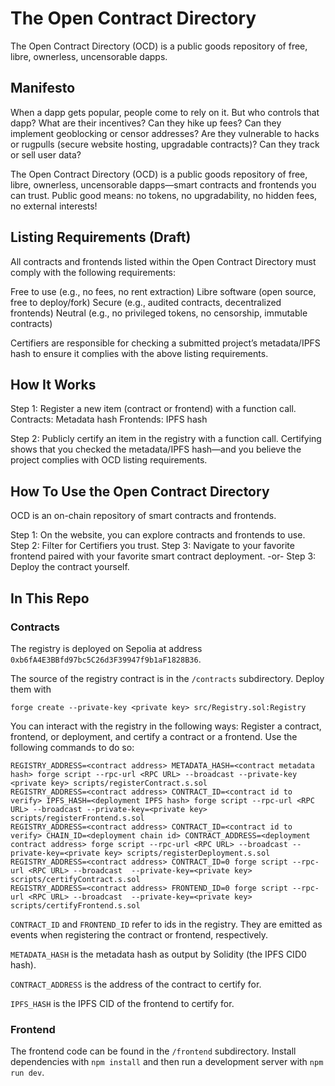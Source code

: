 # The Open Contract Directory

The Open Contract Directory (OCD) is a public goods repository of free, libre, ownerless, uncensorable dapps.

## Manifesto

When a dapp gets popular, people come to rely on it. But who controls that dapp? What are their incentives? Can they hike up fees? Can they implement geoblocking or censor addresses? Are they vulnerable to hacks or rugpulls (secure website hosting, upgradable contracts)? Can they track or sell user data?

The Open Contract Directory (OCD) is a public goods repository of free, libre, ownerless, uncensorable dapps—smart contracts and frontends you can trust. Public good means: no tokens, no upgradability, no hidden fees, no external interests!

## Listing Requirements (Draft)

All contracts and frontends listed within the Open Contract Directory must comply with the following requirements:

Free to use (e.g., no fees, no rent extraction)
Libre software (open source, free to deploy/fork)
Secure (e.g., audited contracts, decentralized frontends)
Neutral (e.g., no privileged tokens, no censorship, immutable contracts)

Certifiers are responsible for checking a submitted project’s metadata/IPFS hash to ensure it complies with the above listing requirements.

## How It Works

Step 1: Register a new item (contract or frontend) with a function call.
Contracts: Metadata hash
Frontends: IPFS hash

Step 2: Publicly certify an item in the registry with a function call.
Certifying shows that you checked the metadata/IPFS hash—and you believe the project complies with OCD listing requirements.

## How To Use the Open Contract Directory

OCD is an on-chain repository of smart contracts and frontends.

Step 1: On the website, you can explore contracts and frontends to use.
Step 2: Filter for Certifiers you trust.
Step 3: Navigate to your favorite frontend paired with your favorite smart contract deployment.
-or-
Step 3: Deploy the contract yourself.

## In This Repo

### Contracts

The registry is deployed on Sepolia at address `0xb6fA4E3BBfd97bc5C26d3F39947f9b1aF1828B36`.

The source of the registry contract is in the `/contracts` subdirectory. Deploy them with

```
forge create --private-key <private key> src/Registry.sol:Registry
```

You can interact with the registry in the following ways: Register a contract, frontend, or deployment, and certify a contract or a frontend. Use the following commands to do so:

```
REGISTRY_ADDRESS=<contract address> METADATA_HASH=<contract metadata hash> forge script --rpc-url <RPC URL> --broadcast --private-key <private key> scripts/registerContract.s.sol
REGISTRY_ADDRESS=<contract address> CONTRACT_ID=<contract id to verify> IPFS_HASH=<deployment IPFS hash> forge script --rpc-url <RPC URL> --broadcast --private-key=<private key> scripts/registerFrontend.s.sol
REGISTRY_ADDRESS=<contract address> CONTRACT_ID=<contract id to verify> CHAIN_ID=<deployment chain id> CONTRACT_ADDRESS=<deployment contract address> forge script --rpc-url <RPC URL> --broadcast --private-key=<private key> scripts/registerDeployment.s.sol
REGISTRY_ADDRESS=<contract address> CONTRACT_ID=0 forge script --rpc-url <RPC URL> --broadcast  --private-key=<private key> scripts/certifyContract.s.sol
REGISTRY_ADDRESS=<contract address> FRONTEND_ID=0 forge script --rpc-url <RPC URL> --broadcast  --private-key=<private key> scripts/certifyFrontend.s.sol
```

`CONTRACT_ID` and `FRONTEND_ID` refer to ids in the registry. They are emitted as events when registering the contract or frontend, respectively.

`METADATA_HASH` is the metadata hash as output by Solidity (the IPFS CID0 hash).

`CONTRACT_ADDRESS` is the address of the contract to certify for.

`IPFS_HASH` is the IPFS CID of the frontend to certify for.

### Frontend

The frontend code can be found in the `/frontend` subdirectory. Install dependencies with `npm install` and then run a development server with `npm run dev`.

